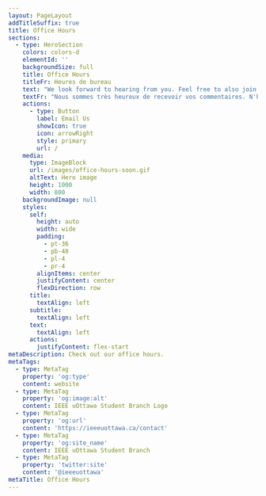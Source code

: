 ```yaml
---
layout: PageLayout
addTitleSuffix: true
title: Office Hours
sections:
  - type: HeroSection
    colors: colors-d
    elementId: ''
    backgroundSize: full
    title: Office Hours
    titleFr: Heures de bureau
    text: "We look forward to hearing from you. Feel free to also join the official uOttawa Engineering discord server by clicking on this link :\_<https://discord.gg/jPHy6uUThH>\n\n"
    textFr: "Nous sommes très heureux de recevoir vos commentaires. N'hésitez pas à rejoindre également le serveur discord officiel de serveur discord du Génie de l'Université d'Ottawa en cliquant sur ce lien :\_<https://discord.gg/jPHy6uUThH>\n"
    actions:
      - type: Button
        label: Email Us
        showIcon: true
        icon: arrowRight
        style: primary
        url: /
    media:
      type: ImageBlock
      url: /images/office-hours-soon.gif
      altText: Hero image
      height: 1000
      width: 800
    backgroundImage: null
    styles:
      self:
        height: auto
        width: wide
        padding:
          - pt-36
          - pb-48
          - pl-4
          - pr-4
        alignItems: center
        justifyContent: center
        flexDirection: row
      title:
        textAlign: left
      subtitle:
        textAlign: left
      text:
        textAlign: left
      actions:
        justifyContent: flex-start
metaDescription: Check out our office hours.
metaTags:
  - type: MetaTag
    property: 'og:type'
    content: website
  - type: MetaTag
    property: 'og:image:alt'
    content: IEEE uOttawa Student Branch Logo
  - type: MetaTag
    property: 'og:url'
    content: 'https://ieeeuottawa.ca/contact'
  - type: MetaTag
    property: 'og:site_name'
    content: IEEE uOttawa Student Branch
  - type: MetaTag
    property: 'twitter:site'
    content: '@ieeeuottawa'
metaTitle: Office Hours
---
```

